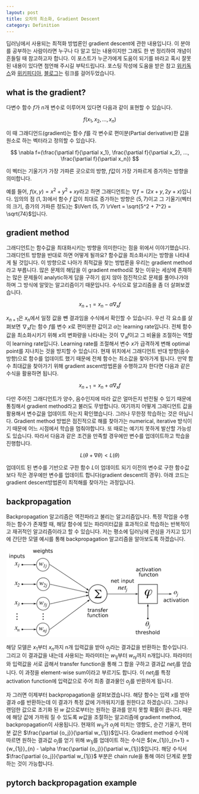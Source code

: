 ```yaml
---
layout: post
title: 오차의 최소화, Gradient Descent
category: Definition
---
```


딥러닝에서 사용되는 최적화 방법론인 gradient descent에 관한 내용입니다.
이 분야를 공부하는 사람이라면 누구나 다 알고 있는 내용이지만 그래도 한 번 정리하여 개념이 흔들릴 때 참고하고자 합니다.
이 포스트가 누군가에게 도움이 되기를 바라고 혹시 잘못된 내용이 있다면 첨언해 주시길 부탁드립니다.
포스팅 작성에 도움을 받은 참고 [위키독스](https://wikidocs.net/6998)와 [위키피디아](https://en.wikipedia.org/wiki/Backpropagation), [블로그](https://darkpgmr.tistory.com/133)는 링크를 걸어두었습니다.

## what is the gradient?

다변수 함수 $f$가 $n$개 변수로 이루어져 있다면 다음과 같이 표현할 수 있습니다.

$$ f(x_1, x_2, ..., x_n) $$

이 때 그래디언드(gradient)는 함수 $f$를 각 변수로 편미분(Partial derivative)한 값을 원소로 하는 벡터라고 정의할 수 있습니다.

$$ \nabla f=(\frac{\partial f}{\partial x_1}, \frac{\partial f}{\partial x_2}, ..., \frac{\partial f}{\partial x_n}) $$

이 벡터는 기울기가 가장 가파른 곳으로의 방향, $f$값이 가장 가파르게 증가하는 방향을 의미합니다.

예를 들어, $f(x, y) = x^2 + y^2 + xy$라고 하면 그래디언트는 $\nabla f=(2x+y, 2y+x)$입니다.
임의의 점 $(1, 3)$에서 함수 $f$ 값이 최대로 증가하는 방향은 $(5, 7)$이고 그 기울기(벡터의 크기, 증가의 가파른 정도)는 $\lVert (5, 7) \rVert = \sqrt{5^2 + 7^2} = \sqrt{74}$입니다.

## gradient method

그래디언트는 함수값을 최대화시키는 방향을 의미한다는 점을 위에서 이야기했습니다.
그래디언트 방향을 반대로 하면 어떻게 될까요?
함수값을 최소화시키는 방향을 나타내게 될 것입니다.
이 방향으로 나아가 최적값을 찾는 방법론을 우리는 gradient method라고 부릅니다.
많은 문제의 해답을 이 gradient method로 찾는 이유는 세상에 존재하는 많은 문제들이 analytic하게 답을 구하기 쉽지 않아 점진적으로 문제를 풀어나가야 하며 그 방식에 알맞는 알고리즘이기 때문입니다.
수식으로 알고리즘을 좀 더 살펴보겠습니다.

$$ x_{n+1} = x_n - \alpha \nabla_x f $$

$x_{n+1}$은 $x_n$에서 일정 값을 뺀 결과임을 수식에서 확인할 수 있습니다.
우선 각 요소를 살펴보면 $\nabla_x f$는 함수 $f$를 변수 $x$로 편미분한 값이고 $\alpha$는 learning rate입니다.
전체 함수값을 최소화시키기 위해 $x$의 변화량을 나타내는 것이 $\nabla_x f$이고 그 비율을 조절하는 역할이 learning rate입니다.
Learning rate를 조절해서 변수 $x$가 급격하게 변해 optimal point를 지나치는 것을 방지할 수 있습니다.
현재 위치에서 그래디언트 반대 방향(음수 방향)으로 함수를 업데이트 했기 때문에 전체 함수는 최소값을 찾아가게 됩니다.
만약 함수 최대값을 찾아가기 위해 gradient ascent방법론을 수행하고자 한다면 다음과 같은 수식을 활용하면 됩니다.

$$ x_{n+1} = x_n + \alpha \nabla_x f $$

다만 주어진 그래디언트가 양수, 음수인지에 따라 값은 얼마든지 반전될 수 있기 때문에 통칭해서 gradient method라고 불러도 무방합니다.
여기까지 어떻게 그래디언트 값을 활용해서 변수값을 업데이트 하는지 확인했습니다.
그러나 무한정 학습하는 것은 아닙니다.
Gradient method 방법은 점진적으로 해를 찾아가는 numerical, iterative 방식이기 때문에 어느 시점에서 학습을 멈춰야합니다.
또 때로는 예기치 못하게 발산할 가능성도 있습니다.
따라서 다음과 같은 조건을 만족할 경우에만 변수를 업데이트하고 학습을 진행합니다.

$$ L(\theta + \nabla \theta) < L(\theta) $$

업데이트 된 변수를 기반으로 구한 함수 $L$이 업데이트 되기 이전의 변수로 구한 함수값보다 작은 경우에만 변수를 업데이트 합니다(gradient descent의 경우).
아래 코드는 gradient descent방법론이 최적해를 찾아가는 과정입니다.

<script src="https://gist.github.com/kh-mo/fbecdd96c163b895b5123571fe63d8c1.js"></script>

## backpropagation

Backpropagation 알고리즘은 역전파라고 불리는 알고리즘입니다.
특정 작업을 수행하는 함수가 존재할 때, 해당 함수에 있는 파라미터값을 효과적으로 학습하는 반복적이고 재귀적인 알고리즘이라고 할 수 있습니다.
저는 평소에 딥러닝에 관심을 가지고 있기에 간단한 모델 예시를 통해 backpropagation 알고리즘을 알아보도록 하겠습니다.

![](/public/img/gradient_descent_figure1.JPG "Figure1 of gradient descent, 출처:https://en.wikipedia.org/wiki/Backpropagation")

해당 모델은 $x_1$부터 $x_n$까지 n개 입력값을 받아 $o_j$라는 결과값을 반환하는 함수입니다.
그리고 이 결과값을 내는데 사용되는 파라미터는 $w_{1j}$부터 $w_{nj}$까지 n개입니다.
파라미터와 입력값을 서로 곱해서 transfer function을 통해 그 합을 구하고 결과값 ${net}_j$를 얻습니다.
이 과정을 element-wise sum이라고 부르기도 합니다.
이 ${net}_j$를 특정 activation function에 입력값으로 주어 최종 결과물인 $o_j$를 반환하게 됩니다.

자 그러면 이제부터 backpropagation을 살펴보겠습니다.
해당 함수는 입력 $x$를 받아 결과 $o$를 반환하는데 이 결과가 특정 값에 가까워지기를 원한다고 하겠습니다.
그러나 랜덤한 값으로 초기화 된 $w$ 값으로부터는 원하는 결과를 얻지 못할 확률이 큽니다.
때문에 해당 값에 가까워 질 수 있도록 $w$값을 조절하는 알고리즘에 gradient method, backpropagation이 사용됩니다.
현재의 $w_{1j}$가 $o_j$에 미치는 영향도, 순간 기울기, 편미분 값은 $\frac{\partial {o_j}}{\partial w_{1j}}$입니다.
Gradient method 수식에 따르면 원하는 결과값 $o_j$를 얻기 위해 $w_{1j}$를 업데이트 하는 수식은 ${w_{1j}}_{n+1} = {w_{1j}}_{n} - \alpha \frac{\partial {o_j}}{\partial w_{1j}}$입니다.
해당 수식서 $\frac{\partial {o_j}}{\partial w_{1j}}$ 부분은 chain rule을 통해 여러 단계로 분할하는 것이 가능합니다.


## pytorch backpropagation example
